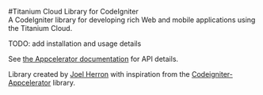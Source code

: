#Titanium Cloud Library for CodeIgniter  
A CodeIgniter library for developing rich Web and mobile applications using the Titanium Cloud.  

TODO: add installation and usage details


See [the Appcelerator documentation](http://cloud.appcelerator.com/docs/api/v1/) for API details.

Library created by [Joel Herron](http://h3r2on.com/) with inspiration from the [Codeigniter-Appcelerator](https://github.com/abueldahab/CodeIgniter-Appcelerator) library.